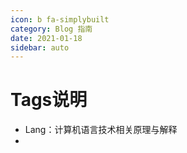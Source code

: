 ```yaml
---
icon: b fa-simplybuilt
category: Blog 指南
date: 2021-01-18
sidebar: auto
---
```

# Tags说明
- Lang：计算机语言技术相关原理与解释
- 